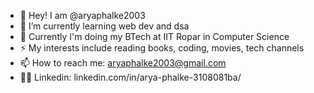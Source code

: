 - 👋 Hey! I am @aryaphalke2003  
- 🌱 I’m currently learning web dev and dsa
- 💬 Currently I'm doing my BTech at IIT Ropar in Computer Science
- ⚡ My interests include reading books, coding, movies, tech channels
- 📫 How to reach me: aryaphalke2003@gmail.com 
- 🧑‍💼 Linkedin: linkedin.com/in/arya-phalke-3108081ba/


<!--
**aryaphalke2003/aryaphalke2003** is a ✨ _special_ ✨ repository because its `README.md` (this file) appears on your GitHub profile.

Here are some ideas to get you started:
- 👯 I’m looking to collaborate on any backend proje
- 🤔 I’m looking for help with ...


- 🔭 I’m currently working on ...
- 💬 Ask me about ...
-->
